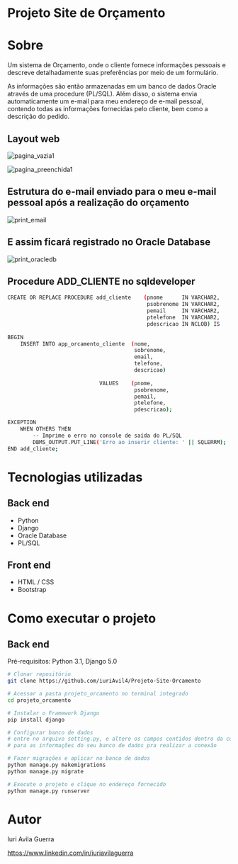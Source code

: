 # Projeto Site de Orçamento

# Sobre 

Um sistema de Orçamento, onde o cliente fornece informações pessoais e descreve detalhadamente suas preferências por meio de um formulário. 

As informações são então armazenadas em um banco de dados Oracle através de uma procedure (PL/SQL). Além disso, o sistema envia automaticamente um e-mail para meu endereço de e-mail pessoal, contendo todas as informações fornecidas pelo cliente, bem como a descrição do pedido.


## Layout web

![pagina_vazia1](https://github.com/iuriAvil4/Projeto-Site-Orcamento/assets/92445654/e85df7ed-a8b8-42c9-9d1e-8b344554e9af)

![pagina_preenchida1](https://github.com/iuriAvil4/Projeto-Site-Orcamento/assets/92445654/3882e7f1-9971-49ee-8864-c319c4e2ffaf)


## Estrutura do e-mail enviado para o meu e-mail pessoal após a realização do orçamento
![print_email](https://github.com/iuriAvil4/Projeto-Site-Orcamento/assets/92445654/118cedbd-3a23-4136-9370-cdeaf90d6415)

## E assim ficará registrado no Oracle Database
![print_oracledb](https://github.com/iuriAvil4/Projeto-Site-Orcamento/assets/92445654/41169cd7-3672-46a3-8be6-b7df42459788)

## Procedure ADD_CLIENTE no sqldeveloper
```bash
CREATE OR REPLACE PROCEDURE add_cliente    (pnome      IN VARCHAR2,
                                            psobrenome IN VARCHAR2,
                                            pemail     IN VARCHAR2,
                                            ptelefone  IN VARCHAR2,  
                                            pdescricao IN NCLOB) IS
                            
BEGIN
    INSERT INTO app_orcamento_cliente  (nome,
                                        sobrenome,
                                        email,
                                        telefone,  
                                        descricao)
                                        
                             VALUES    (pnome,
                                        psobrenome,
                                        pemail,
                                        ptelefone, 
                                        pdescricao);

EXCEPTION
    WHEN OTHERS THEN
        -- Imprime o erro no console de saída do PL/SQL
        DBMS_OUTPUT.PUT_LINE('Erro ao inserir cliente: ' || SQLERRM);
END add_cliente;


```

# Tecnologias utilizadas
## Back end
- Python
- Django
- Oracle Database
- PL/SQL

## Front end
- HTML / CSS 
- Bootstrap

# Como executar o projeto

## Back end
Pré-requisitos: Python 3.1, Django 5.0

```bash
# Clonar repositório
git clone https://github.com/iuriAvil4/Projeto-Site-Orcamento

# Acessar a pasta projeto_orcamento no terminal integrado
cd projeto_orcamento

# Instalar o Framework Django
pip install django

# Configurar banco de dados
# entre no arquivo setting.py, e altere os campos contidos dentro da constant DATABASES,
# para as informações do seu banco de dados pra realizar a conexão

# Fazer migrações e aplicar no banco de dados
python manage.py makemigrations
python manage.py migrate

# Execute o projeto e clique no endereço fornecido
python manage.py runserver
```


# Autor

Iuri Avila Guerra

https://www.linkedin.com/in/iuriavilaguerra
